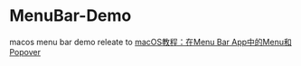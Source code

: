 # MenuBar-Demo
macos menu bar  demo
releate to [macOS教程：在Menu Bar App中的Menu和Popover](https://github.com/DeveloperLx/macOS_Development_Tutorials_translation/blob/master/Menus%20and%20Popovers%20in%20Menu%20Bar%20Apps%20for%20macOS.md)
